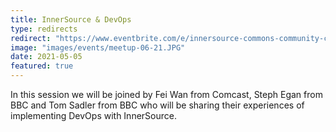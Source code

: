 ```yaml
---
title: InnerSource & DevOps 
type: redirects
redirect: "https://www.eventbrite.com/e/innersource-commons-community-call-innersource-devops-tickets-152994650117?aff=erelexpmlt"
image: "images/events/meetup-06-21.JPG"
date: 2021-05-05
featured: true
---
```


In this session we will be joined by Fei Wan from Comcast, Steph Egan from BBC and Tom Sadler from BBC who will be sharing their experiences of implementing DevOps with InnerSource.
